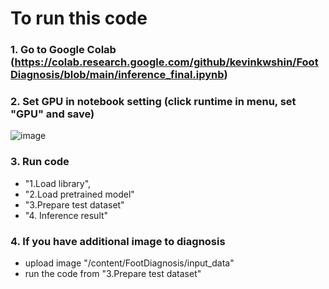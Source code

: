 # To run this code
### 1. Go to Google Colab (https://colab.research.google.com/github/kevinkwshin/FootDiagnosis/blob/main/inference_final.ipynb)

### 2. Set GPU in notebook setting (click runtime in menu, set "GPU" and save)
 ![image](https://user-images.githubusercontent.com/38489569/204458864-ab27f43a-db01-494c-8df0-3b976330cf48.png)
 
### 3. Run code
- "1.Load library",
- "2.Load pretrained model"
- "3.Prepare test dataset"
- "4. Inference result"

### 4. If you have additional image to diagnosis
- upload image "/content/FootDiagnosis/input_data"
- run the code from "3.Prepare test dataset"
